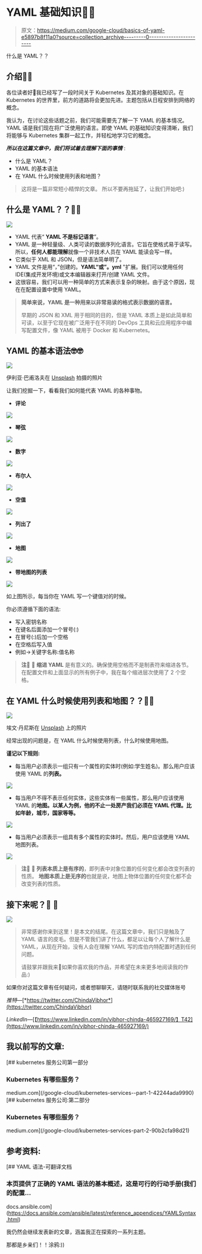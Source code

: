 # YAML 基础知识📝📝

> 原文：<https://medium.com/google-cloud/basics-of-yaml-e5897b8f11a0?source=collection_archive---------0----------------------->

什么是 YAML？？

## 介绍🚩🚩

各位读者好👋我已经写了一段时间关于 Kubernetes 及其对象的基础知识。在 Kubernetes 的世界里，前方的道路将会更加先进。主题包括从日程安排到网络的概念。

我认为，在讨论这些话题之前，我们可能需要先了解一下 YAML 的基本情况。YAML 语是我们现在将广泛使用的语言。即使 YAML 的基础知识变得清晰，我们将能够与 Kubernetes 集群一起工作，并轻松地学习它的概念。

***所以在这篇文章中，我们将试着去理解下面的事情*** :

*   什么是 YAML？
*   YAML 的基本语法
*   在 YAML 什么时候使用列表和地图？

> 这将是一篇非常短小精悍的文章。
> 所以不要再拖延了，让我们开始吧:)

## 什么是 YAML？？🤔🤔

![](img/d7af354ac288ffbf1b83df06bf8f8c7a.png)

*   YAML 代表“ **YAML 不是标记语言**”。
*   YAML 是一种轻量级、人类可读的数据序列化语言。它旨在使格式易于读写。所以，**任何人都能理解**就像一个非技术人员在 YAML 能读会写一样。
*   它类似于 XML 和 JSON，但是语法简单明了。
*   YAML 文件是用“，”创建的。**YAML“**或**”。yml** "扩展。我们可以使用任何 IDE(集成开发环境)或文本编辑器来打开/创建 YAML 文件。
*   这很容易，我们可以用一种简单的方式来表示复杂的映射。由于这个原因，现在在配置设置中使用 YAML。

> **简单来说，YAML 是一种用来以非常易读的格式表示数据的语言。**
> 
> 早期的 JSON 和 XML 用于相同的目的，但是 YAML 本质上是如此简单和可读，以至于它现在被广泛用于在不同的 DevOps 工具和云应用程序中编写配置文件，像 YAML 被用于 Docker 和 Kubernetes。

## YAML 的基本语法🤓🤓

![](img/c54a94d4591a2ec4b17f623af8800795.png)

伊利亚·巴甫洛夫在 [Unsplash](https://unsplash.com?utm_source=medium&utm_medium=referral) 拍摄的照片

让我们挖掘一下，看看我们如何能代表 YAML 的各种事物。

*   **评论**

![](img/9a2d07888882882fe122ec2fd2ba2735.png)

*   **琴弦**

![](img/7dc729ba819e7cc267199d71b4a45e39.png)

*   **数字**

![](img/0c6ec0db1190684cf60cf7fe36c089ac.png)

*   **布尔人**

![](img/377a895a158192e992f091ce1bc03c94.png)

*   **空值**

![](img/029e2097c3506316ab080e7529952ed0.png)

*   **列出了**

![](img/c9622c1ed6e7f345414076ccea4a378e.png)

*   **地图**

![](img/d7f61e88e4dfb98ae982684d0eb4b13a.png)

*   **带地图的列表**

![](img/6bd758d169cec1d65f01823e9703215a.png)

如上图所示，每当你在 YAML 写一个键值对的时候。

你必须遵循下面的语法:

*   写入密钥名称
*   在键名后面添加一个冒号(:)
*   在冒号(:)后加一个空格
*   在空格后写入值
*   例如→关键字名称:值名称

> **注**🔻 🔻
> **缩进 YAML** 是有意义的。确保使用空格而不是制表符来缩进各节。在配置文件和上面显示的所有例子中，我在每个缩进层次使用了 2 个空格。

## 在 YAML 什么时候使用列表和地图？？🤔🤔

![](img/56740592f62476b61e691d0d3c2ca8b3.png)

埃文·丹尼斯在 [Unsplash](https://unsplash.com?utm_source=medium&utm_medium=referral) 上的照片

经常出现的问题是，在 YAML 什么时候使用列表，什么时候使用地图。

**谨记以下规则:**

*   每当用户必须表示一组只有一个属性的实体时(例如:学生姓名)。那么用户应该使用 YAML 的**列表。**

![](img/4cd267a2b4e2c57d6776f7de38b402ff.png)

*   每当用户不得不表示任何实体，这些实体有一些属性，那么用户应该使用 YAML 的**地图。以某人为例，他的不止一处房产我们必须在 YAML 代理。比如年龄，城市，国家等等。**

![](img/77e1c78b55708553a34d7fc62305b762.png)

*   每当用户必须表示一组具有多个属性的实体时。然后，用户应该使用 YAML 地图列表。

![](img/6bd758d169cec1d65f01823e9703215a.png)

> **注**🔻 🔻
> **列表本质上是有序的**，即列表中对象位置的任何变化都会改变列表的性质。
> **地图本质上是无序的**也就是说，地图上物体位置的任何变化都不会改变列表的性质。

## 接下来呢？👀 👀

![](img/740af16f592bdd0ad9a1809ffe1eb626.png)

> 非常感谢你来到这里！是本文的结尾。在这篇文章中，我们只是触及了 YAML 语言的皮毛。但是不管我们讲了什么，都足以让每个人了解什么是 YAML，从现在开始，没有人会在理解 YAML 写的库伯内特配置时遇到任何问题。
> 
> 请鼓掌并跟我来🙈如果你喜欢我的作品，并希望在未来更多地阅读我的作品:)

如果你对这篇文章有任何疑问，或者想聊聊天，请随时联系我的社交媒体账号

*推特—*[*https://twitter.com/ChindaVibhor*](https://twitter.com/ChindaVibhor)

*LinkedIn—*[【https://www.linkedin.com/in/vibhor-chinda-465927169/】T42](https://www.linkedin.com/in/vibhor-chinda-465927169/)

## 我以前写的文章:

[](/google-cloud/kubernetes-services-️️-part-1-42244ada9990) [## kubernetes 服务公司第一部分

### Kubernetes 有哪些服务？

medium.com](/google-cloud/kubernetes-services-️️-part-1-42244ada9990) [](/google-cloud/kubernetes-services-part-2-90b2cfa98d21) [## kubernetes 服务公司:第二部分

### Kubernetes 有哪些服务？

medium.com](/google-cloud/kubernetes-services-part-2-90b2cfa98d21) 

## 参考资料:

[](https://docs.ansible.com/ansible/latest/reference_appendices/YAMLSyntax.html) [## YAML 语法-可翻译文档

### 本页提供了正确的 YAML 语法的基本概述，这是可行的行动手册(我们的配置…

docs.ansible.com](https://docs.ansible.com/ansible/latest/reference_appendices/YAMLSyntax.html) 

我仍然会继续发表新的文章，涵盖我正在探索的一系列主题。

那都是乡亲们！！涂鸦:))